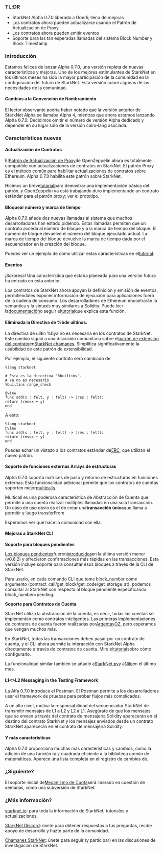 ### TL;DR

* StarkNet Alpha 0.7.0 liberado a Goerli; lleno de mejoras
* Los contratos ahora pueden actualizarse usando el Patrón de Actualización de Proxy
* Los contratos ahora pueden emitir eventos
* Soporte para las tan esperadas llamadas del sistema Block Number y Block Timestamp

### Introducción

Estamos felices de lanzar Alpha 0.7.0, una versión repleta de nuevas características y mejoras. Uno de los mejores estimulantes de StarkNet en los últimos meses ha sido la mayor participación de la comunidad en la configuración del futuro de StarkNet. Esta versión cubre algunas de las necesidades de la comunidad.

#### Cambios a la Convención de Nombramiento

El lector observante podría haber notado que la versión anterior de StarkNet Alpha se llamaba Alpha 4, mientras que ahora estamos lanzando Alpha 0.7.0. Decidimos omitir el número de versión Alpha dedicado y depender en su lugar sólo de la versión cairo-lang asociada.

### Características nuevas

#### Actualización de Contratos

El[Patrón de Actualización de Proxy](https://docs.openzeppelin.com/upgrades-plugins/1.x/proxies)de OpenZeppelin ahora es totalmente compatible con actualizaciones de contratos en StarkNet. El patrón Proxy es el método común para habilitar actualizaciones de contratos sobre Ethereum. Alpha 0.7.0 habilita este patrón sobre StarkNet.

Hicimos un breve[tutorial](https://starknet.io/docs/hello_starknet/default_entrypoint.html)para demostrar una implementación básica del patrón, y OpenZeppelin ya está trabajando duro implementando un contrato estándar para el patrón proxy; ver el prototipo[](https://github.com/OpenZeppelin/cairo-contracts/pull/129).

#### Bloquear número y marca de tiempo

Alpha 0.7.0 añade dos nuevas llamadas al sistema que muchos desarrolladores han estado pidiendo. Estas llamadas permiten que un contrato acceda al número de bloque y a la marca de tiempo del bloque. El número de bloque devuelve el número del bloque ejecutado actual. La marca de tiempo del bloque devuelve la marca de tiempo dada por el secuenciador en la creación del bloque.

Puedes ver un ejemplo de cómo utilizar estas características en el[tutorial](https://starknet.io/docs/hello_starknet/more_features.html#block-number-and-timestamp).

#### Eventos

¡Sorpresa! Una característica que estaba planeada para una versión futura ha entrado en esta anterior.

Los contratos de StarkNet ahora apoyan la definición y emisión de eventos, permitiéndoles exponer información de ejecución para aplicaciones fuera de la cadena de consumo. Los desarrolladores de Ethereum encontrarán la semántica y la sintaxis muy similares a Solidity. Puede leer la[documentación](https://starknet.io/documentation/events/)o seguir el[tutorial](https://starknet.io/docs/hello_starknet/events.html)que explica esta función.

#### Eliminada la Directiva de %bde uiltinas.

La directiva de uiltin %bya no es necesaria en los contratos de StarkNet. Este cambio siguió a una discusión comunitaria sobre el[patrón de extensión del contrato](https://community.starknet.io/t/contract-extensibility-pattern/210)en[StarkNet chamanes](https://community.starknet.io/). Simplifica significativamente la usabilidad de este patrón de extensibilidad.

Por ejemplo, el siguiente contrato será cambiado de:

```
%lang starknet

# Esta es la directiva "%builtins".
# Ya no es necesario.
%builtins range_check

@view
func add(x : felt, y : felt) -> (res : felt):
return (res=x + y)
end
```

A esto:

```
%lang starknet
@view
func add(x : felt, y : felt) -> (res : felt):
return (res=x + y)
end
```

Puedes echar un vistazo a los contratos estándar de[ERC](https://github.com/OpenZeppelin/cairo-contracts/tree/main/contracts/token), que utilizan el nuevo patrón.

#### Soporte de funciones externas Arrays de estructuras

Alpha 0.7.0 soporta matrices de paso y retorno de estructuras en funciones externas. Esta funcionalidad adicional permite que los contratos de cuentas soporten mejor[multicalls](https://github.com/OpenZeppelin/cairo-contracts/pull/73#discussion_r753535751).

Multicall es una poderosa característica de Abstracción de Cuenta que permite a una cuenta realizar múltiples llamadas en una sola transacción. Un caso de uso obvio es el de crear una**transacción única**que llama a permitir y luego transferFrom.

Esperamos ver qué hace la comunidad con ella.

#### Mejoras a StarkNet CLI

**Soporte para bloques pendientes**

[Los bloques pendientes](https://starknet.io/documentation/block-structure-and-hash/#pending_block)fueron[introducidos](https://community.starknet.io/t/cairo-v0-6-2-api-change-pending-block/195)en la última versión menor (v0.6.2) y ofrecieron confirmaciones más rápidas en las transacciones. Esta versión incluye soporte para consultar esos bloques a través de la CLI de StarkNet.

Para usarlo, en cada comando CLI que tome block_number como argumento (contract_call/get_block/get_code/get_storage_at), podemos consultar al StarkNet con respecto al bloque pendiente especificando block_number=pending.

**Soporte para Contratos de Cuenta**

StarkNet utiliza la abstracción de la cuenta, es decir, todas las cuentas se implementan como contratos inteligentes. Las primeras implementaciones de contratos de cuenta fueron realizadas por[Argenta](https://github.com/argentlabs/argent-contracts-starknet)y[OZ](https://github.com/OpenZeppelin/cairo-contracts/blob/main/contracts/Account.cairo), pero esperamos que vengan muchos más.

En StarkNet, todas las transacciones deben pasar por un contrato de cuenta, y el CLI ahora permite la interacción con StarkNet Alpha directamente a través de contratos de cuenta. Mira el[tutorial](https://starknet.io/docs/hello_starknet/account_setup.html#setting-up-a-starknet-account)sobre cómo configurarlo.

La funcionalidad similar también se añadió a[StarkNet.py](https://github.com/software-mansion/starknet.py/)y a[Nilo](https://github.com/OpenZeppelin/nile)en el último mes.

#### L1<>L2 Messaging in the Testing Framework

La Alfa 0.7.0 introduce el Postman. El Postman permite a los desarrolladores usar el framework de pruebas para probar flujos más complicados.

A un alto nivel, motiva la responsabilidad del secuenciador StarkNet de transmitir mensajes de L1 a L2 y L2 a L1. Asegúrate de que los mensajes que se envían a través del contrato de mensajería Solidity aparecerán en el destino del contrato StarkNet y los mensajes enviados desde un contrato StarkNet aparecerán en el contrato de mensajería Solidity.

#### Y más características

Alpha 0.7.0 proporciona muchas más características y cambios, como la adición de una función raíz cuadrada eficiente a la biblioteca común de matemáticas. Aparece una lista completa en el registro de cambios de[](https://github.com/starkware-libs/cairo-lang/releases/tag/v0.7.0).

### ¿Siguiente?

El soporte inicial de[Mecanismo de Cuota](https://community.starknet.io/t/fees-in-starknet-alpha/286/29)será liberado en cuestión de semanas, como una subversión de StarkNet.

### ¿Más información?

[starknet.io](https://starknet.io/): para toda la información de StarkNet, tutoriales y actualizaciones.

[StarkNet Discord](https://discord.gg/uJ9HZTUk2Y): únete para obtener respuestas a tus preguntas, recibe apoyo de desarrollo y hazte parte de la comunidad.

[Chamanes StarkNet](https://community.starknet.io/): únete para seguir (y participar) en las discusiones de investigación de StarkNet.